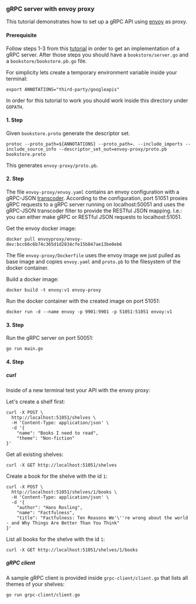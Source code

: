 ### gRPC server with envoy proxy
This tutorial demonstrates how to set up a gRPC API using [envoy](https://www.envoyproxy.io/) as proxy. 

#### Prerequisite
Follow steps 1-3 from this [tutorial](https://github.com/LorenzHW/gnostic-grpc/tree/master/examples/end-to-end) in order
to get an implementation of a gRPC server. After those steps you should have a `bookstore/server.go` and a `bookstore/bookstore.pb.go`
file.

For simplicity lets create a temporary environment variable inside your terminal:
    
    export ANNOTATIONS="third-party/googleapis"

In order for this tutorial to work you should work inside this directory under `GOPATH`.

#### 1. Step
Given `bookstore.proto` generate the descriptor set.
    
    protoc --proto_path=${ANNOTATIONS} --proto_path=. --include_imports --include_source_info --descriptor_set_out=envoy-proxy/proto.pb bookstore.proto
    
This generates `envoy-proxy/proto.pb`.

#### 2. Step 
The file `envoy-proxy/envoy.yaml` contains an envoy configuration with a gRPC-JSON [transcoder](https://www.envoyproxy.io/docs/envoy/latest/configuration/http_filters/grpc_json_transcoder_filter).
According to the configuration, port 51051 proxies gRPC requests to a gRPC server running on localhost:50051 and uses 
the gRPC-JSON transcoder filter to provide the RESTful JSON mapping. I.e.: you can either make gRPC or RESTful JSON 
requests to localhost:51051.
  
Get the envoy docker image:

    docker pull envoyproxy/envoy-dev:bcc66c6b74c365d1d2834cfe15b847ae13be0eb6  
  
The file `envoy-proxy/Dockerfile` uses the envoy image we just pulled as base image and copies `envoy.yaml`
and `proto.pb` to the filesystem of the docker container.  

Build a docker image:

    docker build -t envoy:v1 envoy-proxy
    
Run the docker container with the created image on port 51051:

    docker run -d --name envoy -p 9901:9901 -p 51051:51051 envoy:v1
    
#### 3. Step
Run the gRPC server on port 50051:

    go run main.go
    
#### 4. Step

##### curl
Inside of a new terminal test your API with the envoy proxy:

Let's create a shelf first:

    curl -X POST \
      http://localhost:51051/shelves \
      -H 'Content-Type: application/json' \
      -d '{
        "name": "Books I need to read",
        "theme": "Non-fiction"
    }'
    
Get all existing shelves:

    curl -X GET http://localhost:51051/shelves
    
Create a book for the shelve with the id `1`:
    
    curl -X POST \
      http://localhost:51051/shelves/1/books \
      -H 'Content-Type: application/json' \
      -d '{
        "author": "Hans Rosling",
        "name": "Factfulness",
        "title": "Factfulness: Ten Reasons We'\''re wrong about the world - and Why Things Are Better Than You Think"
    }'
    
    
List all books for the shelve with the id `1`:

    curl -X GET http://localhost:51051/shelves/1/books
    
    
##### gRPC client

A sample gRPC client is provided inside `grpc-client/client.go` that lists all themes of your shelves:

    go run grpc-client/client.go
